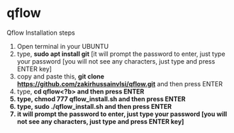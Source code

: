 # qflow

Qflow Installation steps

1. Open terminal in your UBUNTU 
2. type, <b>sudo apt install git</b> [it will prompt the password to enter, just type your password [you will not see any characters, just type and press ENTER 
   key]
3. copy and paste this, <b>git clone https://github.com/zakirhussainvlsi/qflow.git</b> and then press ENTER
4. type, <b>cd qflow<?b> and then press ENTER
5. type, <b>chmod 777 qflow_install.sh</b> and then press ENTER
6. type, <b>sudo ./qflow_install.sh</b> and then press ENTER
7. it will prompt the password to enter, just type your password [you will not see any characters, just type and press ENTER key]
